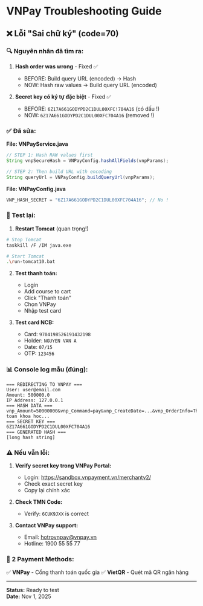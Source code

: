 # VNPay Troubleshooting Guide

## ❌ Lỗi "Sai chữ ký" (code=70)

### 🔍 Nguyên nhân đã tìm ra:

1. **Hash order was wrong** - Fixed ✅
   - BEFORE: Build query URL (encoded) → Hash
   - NOW: Hash raw values → Build query URL (encoded)

2. **Secret key có ký tự đặc biệt** - Fixed ✅
   - BEFORE: `6Z17A661GODYPD2C1DUL00XFC!704A16` (có dấu !)
   - NOW: `6Z17A661GODYPD2C1DUL00XFC704A16` (removed !)

### ✅ Đã sửa:

**File: VNPayService.java**
```java
// STEP 1: Hash RAW values first
String vnpSecureHash = VNPayConfig.hashAllFields(vnpParams);

// STEP 2: Then build URL with encoding
String queryUrl = VNPayConfig.buildQueryUrl(vnpParams);
```

**File: VNPayConfig.java**
```java
VNP_HASH_SECRET = "6Z17A661GODYPD2C1DUL00XFC704A16"; // No !
```

### 🧪 Test lại:

1. **Restart Tomcat** (quan trọng!)
```bash
# Stop Tomcat
taskkill /F /IM java.exe

# Start Tomcat
.\run-tomcat10.bat
```

2. **Test thanh toán:**
   - Login
   - Add course to cart
   - Click "Thanh toán"
   - Chọn VNPay
   - Nhập test card

3. **Test card NCB:**
   - Card: `9704198526191432198`
   - Holder: `NGUYEN VAN A`
   - Date: `07/15`
   - OTP: `123456`

### 📊 Console log mẫu (đúng):

```
=== REDIRECTING TO VNPAY ===
User: user@email.com
Amount: 500000.0
IP Address: 127.0.0.1
=== HASH DATA ===
vnp_Amount=50000000&vnp_Command=pay&vnp_CreateDate=...&vnp_OrderInfo=Thanh toan khoa hoc...
=== SECRET KEY ===
6Z17A661GODYPD2C1DUL00XFC704A16
=== GENERATED HASH ===
[long hash string]
```

### ⚠️ Nếu vẫn lỗi:

1. **Verify secret key trong VNPay Portal:**
   - Login: https://sandbox.vnpayment.vn/merchantv2/
   - Check exact secret key
   - Copy lại chính xác

2. **Check TMN Code:**
   - Verify: `6CUK9JXX` is correct

3. **Contact VNPay support:**
   - Email: hotrovnpay@vnpay.vn
   - Hotline: 1900 55 55 77

### 🎯 2 Payment Methods:

✅ **VNPay** - Cổng thanh toán quốc gia
✅ **VietQR** - Quét mã QR ngân hàng

---

**Status:** Ready to test  
**Date:** Nov 1, 2025
